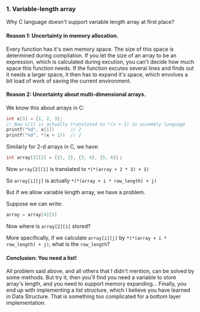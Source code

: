 ### 1. Variable-length array

Why C language doesn't support variable length array at first place? 

#### Reason 1: Uncertainty in memory allocation.
Every function has it's own memory space. The size of this space is determined during compilation. If you let the size of an array to be an expression, which is calculated during excution, you can't decide how much space this function needs. If the function excutes several lines and finds out it needs a larger space, it then has to expand it's space, which envolves a bit load of work of saving the current environment.

#### Reason 2: Uncertainty about multi-dimensional arrays.
We know this about arrays in C:
```C
int x[3] = {1, 2, 3};
// Now x[1] is actually translated to *(x + 1) in assembly language
printf("%d", x[1])      // 2
printf("%d", *(x + 1))  // 2
```
Similarly for 2-d arrays in C, we have:
```C
int array[3][2] = {{1, 2}, {3, 4}, {5, 6}}；
```
Now `array[2][1]` is translated to `*(*(array + 2 * 3) + 1)`

So `array[i][j]` is actually `*(*(array + i * row_length) + j)`

But if we allow variable length array, we have a problem.

Suppose we can write:
```C
array = array[4][5]
```
Now where is `array[2][1]` stored?

More specifically, if we calculate `array[i][j]` by `*(*(array + i * row_length) + j)`, what is the `row_length`?

#### Conclusion: You need a list!
All problem said above, and all others that I didn't mention, can be solved by some methods. But try it, then you'll find you need a variable to store array's length, and you need to support memory expanding... Finally, you end up with implementing a list structure, which I believe you have learned in Data Structure. That is something too complicated for a bottom layer implementation.

